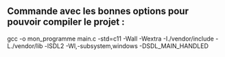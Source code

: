 ## Commande avec les bonnes options pour pouvoir compiler le projet :  
gcc -o mon_programme main.c -std=c11 -Wall -Wextra -I./vendor/include -L./vendor/lib -lSDL2 -Wl,-subsystem,windows -DSDL_MAIN_HANDLED
